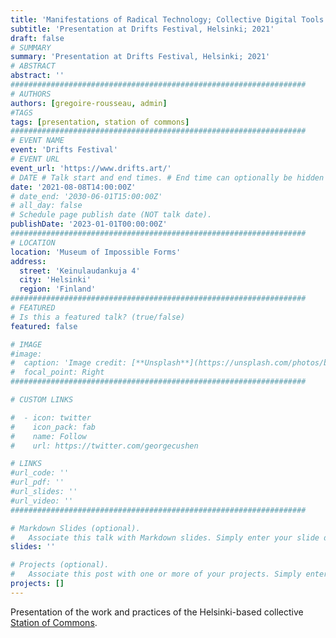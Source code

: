 ```yaml
---
title: 'Manifestations of Radical Technology; Collective Digital Tools'
subtitle: 'Presentation at Drifts Festival, Helsinki; 2021'
draft: false
# SUMMARY
summary: 'Presentation at Drifts Festival, Helsinki; 2021'
# ABSTRACT 
abstract: ''
##################################################################
# AUTHORS 
authors: [gregoire-rousseau, admin]
#TAGS
tags: [presentation, station of commons]
##################################################################
# EVENT NAME 
event: 'Drifts Festival'
# EVENT URL 
event_url: 'https://www.drifts.art/'
# DATE # Talk start and end times. # End time can optionally be hidden by prefixing the line with `#`.
date: '2021-08-08T14:00:00Z'
# date_end: '2030-06-01T15:00:00Z'
# all_day: false
# Schedule page publish date (NOT talk date).
publishDate: '2023-01-01T00:00:00Z'
##################################################################
# LOCATION 
location: 'Museum of Impossible Forms'
address:
  street: 'Keinulaudankuja 4'
  city: 'Helsinki'
  region: 'Finland'
##################################################################
# FEATURED
# Is this a featured talk? (true/false)
featured: false

# IMAGE 
#image:
#  caption: 'Image credit: [**Unsplash**](https://unsplash.com/photos/bzdhc5b3Bxs)'
#  focal_point: Right
##################################################################

# CUSTOM LINKS 

#  - icon: twitter
#    icon_pack: fab
#    name: Follow
#    url: https://twitter.com/georgecushen

# LINKS 
#url_code: ''
#url_pdf: ''
#url_slides: ''
#url_video: ''
##################################################################

# Markdown Slides (optional).
#   Associate this talk with Markdown slides. Simply enter your slide deck's filename without extension. Otherwise, set `slides = ""`.
slides: ''

# Projects (optional).
#   Associate this post with one or more of your projects. Simply enter your project's folder or file name without extension. Otherwise, set `projects = []`.
projects: []
---
```


Presentation of the work and practices of the Helsinki-based collective [Station of Commons](https://site.stationofcommons.org/).